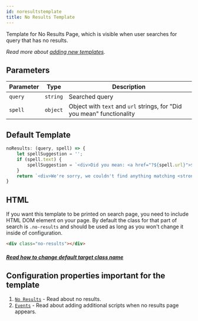```yaml
---
id: noresultstemplate
title: No Results Template
---
```


Template for No Results Page, which is visible when user searches for query that has no results.

_Read more about [adding new templates](2-templates-0-overview.md#adding-new-templates)._

## Parameters
| Parameter 	  | Type 	     | Description |
|-------------	|----------- |--------------	|
| `query` | `string` | Searched query |
| `spell` | `object` | Object with `text` and `url` strings, for "Did you mean" functionality |

## Default Template

```js
noResults: (query, spell) => {
    let spellSuggestion = '';
    if (spell.text) {
        spellSuggestion = `<div>Did you mean: <a href="?${spell.url}">${spell.text}</a>?</div>`;
    }
    return `<div>We're sorry, we couldn't find anything matching <strong>${query}</strong>.</div>${spellSuggestion}`;
}
```

## HTML

If you want this template to be printed on search page, you need to include HTML DOM element on your page. By default the class for that part of search is `.no-results` and should be used as long as you won't change it inside of configuration.

```html
<div class="no-results"></div>
```

##### [Read how to change default target class name](1-configuration-14-noResults.md#target-location-of-results-in-dom)

## Configuration properties important for the template

1. [`No Results`](1-configuration-14-noResults.md) - Read about no results.
2. [`Events`](1-configuration-15-events.md#onfiltersupdate-when-user-changes-filters) - Read about adding additional scripts when no results page appears.